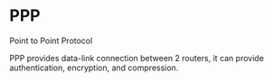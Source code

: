 # PPP
Point to Point Protocol

PPP provides data-link connection between 2 routers, it can provide authentication, encryption, and compression.
